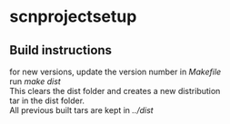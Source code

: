 scnprojectsetup
==============

Build instructions
-----------------
for new versions, update the version number in _Makefile_  
run _make dist_  
This clears the dist folder and creates a new distribution  
tar in the dist folder.  
All previous built tars are kept in _../dist_
